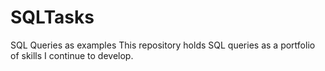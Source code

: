 # SQLTasks
SQL Queries as examples
This repository holds SQL queries as a portfolio of skills I continue to develop.
